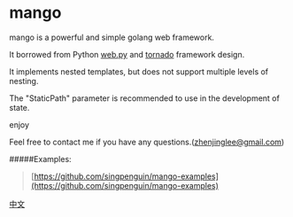 mango
=====

mango is a powerful and simple golang web framework.

It borrowed from Python [web.py](https://github.com/webpy/webpy) and [tornado](https://github.com/tornadoweb/tornado) framework design.

It implements nested templates, but does not support multiple levels of nesting.

The "StaticPath" parameter is recommended to use in the development of state.

enjoy

Feel free to contact me if you have any questions.(zhenjinglee@gmail.com)

#####Examples:

>[https://github.com/singpenguin/mango-examples](https://github.com/singpenguin/mango-examples)

[中文](https://github.com/singpenguin/mango/blob/master/README_ZH.md)
